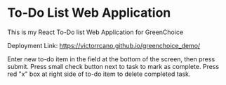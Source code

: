 # To-Do List Web Application
This is my React To-Do list Web Application for GreenChoice

Deployment Link: 
https://victorrcano.github.io/greenchoice_demo/

Enter new to-do item in the field at the bottom of the screen, then press submit.
Press small check button next to task to mark as complete.
Press red "x" box at right side of to-do item to delete completed task.

